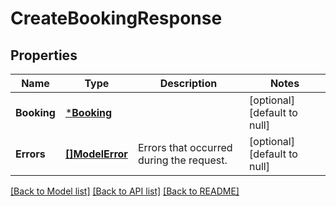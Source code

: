 # CreateBookingResponse

## Properties

 Name        | Type                         | Description                              | Notes                        
-------------|------------------------------|------------------------------------------|------------------------------
 **Booking** | [***Booking**](Booking.md)   |                                          | [optional] [default to null] 
 **Errors**  | [**[]ModelError**](Error.md) | Errors that occurred during the request. | [optional] [default to null] 

[[Back to Model list]](../README.md#documentation-for-models) [[Back to API list]](../README.md#documentation-for-api-endpoints) [[Back to README]](../README.md)

